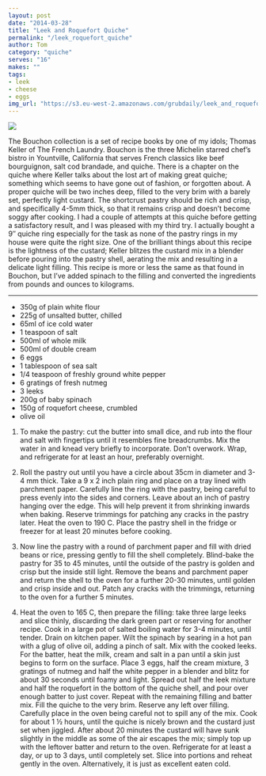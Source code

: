 ```yaml
---
layout: post
date: "2014-03-28"
title: "Leek and Roquefort Quiche"
permalink: "/leek_roquefort_quiche"
author: Tom
category: "quiche"
serves: "16"
makes: ""
tags:
- leek
- cheese
- eggs
img_url: "https://s3.eu-west-2.amazonaws.com/grubdaily/leek_and_roquefort_quiche.jpg"
---
```

<img src="https://s3.eu-west-2.amazonaws.com/grubdaily/leek_and_roquefort_quiche.jpg" />

The Bouchon collection is a set of recipe books by one of my idols; Thomas Keller of The French Laundry. Bouchon is the three Michelin starred chef’s bistro in Yountville, California that serves French classics like beef bourguignon, salt cod brandade, and quiche. There is a chapter on the quiche where Keller talks about the lost art of making great quiche; something which seems to have gone out of fashion, or forgotten about. A proper quiche will be two inches deep, filled to the very brim with a barely set, perfectly light custard. The shortcrust pastry should be rich and crisp, and specifically 4-5mm thick, so that it remains crisp and doesn’t become soggy after cooking. I had a couple of attempts at this quiche before getting a satisfactory result, and I was pleased with my third try. I actually bought a 9″ quiche ring especially for the task as none of the pastry rings in my house were quite the right size. One of the brilliant things about this recipe is the lightness of the custard; Keller blitzes the custard mix in a blender before pouring into the pastry shell, aerating the mix and resulting in a delicate light filling. This recipe is more or less the same as that found in Bouchon, but I’ve added spinach to the filling and converted the ingredients from pounds and ounces to kilograms.

---
* 350g of plain white flour
* 225g of unsalted butter, chilled
* 65ml of ice cold water
* 1 teaspoon of salt
* 500ml of whole milk
* 500ml of double cream
* 6 eggs
* 1 tablespoon of sea salt
* 1/4 teaspoon of freshly ground white pepper
* 6 gratings of fresh nutmeg
* 3 leeks
* 200g of baby spinach
* 150g of roquefort cheese, crumbled
* olive oil

1. To make the pastry: cut the butter into small dice, and rub into the flour and salt with fingertips until it resembles fine breadcrumbs. Mix the water in and knead very briefly to incorporate. Don’t overwork. Wrap, and refrigerate for at least an hour, preferably overnight.

2. Roll the pastry out until you have a circle about 35cm in diameter and 3-4 mm thick. Take a 9 x 2 inch plain ring and place on a tray lined with parchment paper. Carefully line the ring with the pastry, being careful to press evenly into the sides and corners. Leave about an inch of pastry hanging over the edge. This will help prevent it from shrinking inwards when baking. Reserve trimmings for patching any cracks in the pastry later. Heat the oven to 190 C. Place the pastry shell in the fridge or freezer for at least 20 minutes before cooking.

3. Now line the pastry with a round of parchment paper and fill with dried beans or rice, pressing gently to fill the shell completely. Blind-bake the pastry for 35 to 45 minutes, until the outside of the pastry is golden and crisp but the inside still light. Remove the beans and parchment paper and return the shell to the oven for a further 20-30 minutes, until golden and crisp inside and out. Patch any cracks with the trimmings, returning to the oven for a further 5 minutes.

4. Heat the oven to 165 C, then prepare the filling: take three large leeks and slice thinly, discarding the dark green part or reserving for another recipe. Cook in a large pot of salted boiling water for 3-4 minutes, until tender. Drain on kitchen paper. Wilt the spinach by searing in a hot pan with a glug of olive oil, adding a pinch of salt. Mix with the cooked leeks. For the batter, heat the milk, cream and salt in a pan until a skin just begins to form on the surface. Place 3 eggs, half the cream mixture, 3 gratings of nutmeg and half the white pepper in a blender and blitz for about 30 seconds until foamy and light. Spread out half the leek mixture and half the roquefort in the bottom of the quiche shell, and pour over enough batter to just cover. Repeat with the remaining filling and batter mix. Fill the quiche to the very brim. Reserve any left over filling. Carefully place in the oven being careful not to spill any of the mix. Cook for about 1 ½ hours, until the quiche is nicely brown and the custard just set when jiggled. After about 20 minutes the custard will have sunk slightly in the middle as some of the air escapes the mix; simply top up with the leftover batter and return to the oven. Refrigerate for at least a day, or up to 3 days, until completely set. Slice into portions and reheat gently in the oven. Alternatively, it is just as excellent eaten cold.

